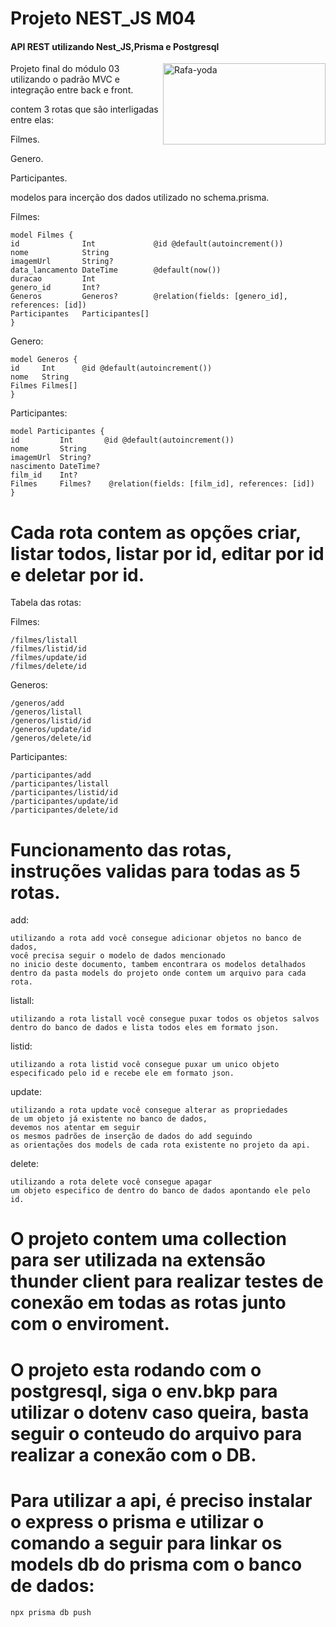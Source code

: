 # Projeto NEST_JS M04

#### API REST utilizando Nest_JS,Prisma e Postgresql 

<div>
    <img align="right" alt="Rafa-yoda" height="130" width="260" src="https://wso2.cachefly.net/wso2/sites/all/2021-theme/apim-2021/apim4-animations/apim-page-animation-get-business-insights-and-intelligence-through-APIs.gif">
</div>
Projeto final do módulo 03 utilizando o padrão MVC e integração entre back e front.

contem 3 rotas que são interligadas entre elas:

Filmes.

Genero.

Participantes.

modelos para incerção dos dados utilizado no schema.prisma.

Filmes:

	model Filmes {
  	id              Int             @id @default(autoincrement())
  	nome            String
  	imagemUrl       String?
  	data_lancamento DateTime        @default(now())
  	duracao         Int
  	genero_id       Int?
  	Generos         Generos?        @relation(fields: [genero_id], references: [id])
  	Participantes   Participantes[]
	}


Genero:

	model Generos {
  	id     Int      @id @default(autoincrement())
  	nome   String
  	Filmes Filmes[]
	}


Participantes:

	model Participantes {
  	id         Int       @id @default(autoincrement())
  	nome       String
  	imagemUrl  String?
  	nascimento DateTime?
  	film_id    Int?
  	Filmes     Filmes?    @relation(fields: [film_id], references: [id])
	}



# Cada rota contem as opções criar, listar todos, listar por id, editar por id e deletar por id.

Tabela das rotas:

Filmes:

    /filmes/listall
    /filmes/listid/id
    /filmes/update/id
    /filmes/delete/id

Generos:

    /generos/add
    /generos/listall
    /generos/listid/id
    /generos/update/id
    /generos/delete/id


Participantes:

    /participantes/add
    /participantes/listall
    /participantes/listid/id
    /participantes/update/id
    /participantes/delete/id
    

# Funcionamento das rotas, instruções validas para todas as 5 rotas.

add:


    utilizando a rota add você consegue adicionar objetos no banco de dados,
    você precisa seguir o modelo de dados mencionado
    no inicio deste documento, tambem encontrara os modelos detalhados
    dentro da pasta models do projeto onde contem um arquivo para cada rota.

listall:


    utilizando a rota listall você consegue puxar todos os objetos salvos
    dentro do banco de dados e lista todos eles em formato json.

listid:


    utilizando a rota listid você consegue puxar um unico objeto 
    especificado pelo id e recebe ele em formato json.

update:


    utilizando a rota update você consegue alterar as propriedades
    de um objeto já existente no banco de dados,
    devemos nos atentar em seguir
    os mesmos padrões de inserção de dados do add seguindo
    as orientações dos models de cada rota existente no projeto da api.

delete:


    utilizando a rota delete você consegue apagar
    um objeto especifico de dentro do banco de dados apontando ele pelo id.

# O projeto contem uma collection para ser utilizada na extensão thunder client para realizar testes de conexão em todas as rotas junto com o enviroment.

# O projeto esta rodando com o postgresql, siga o env.bkp para utilizar o dotenv caso queira, basta seguir o conteudo do arquivo para realizar a conexão com o DB.

# Para utilizar a api, é preciso instalar o express o prisma e utilizar o comando a seguir para linkar os models db do prisma com o banco de dados:

	npx prisma db push
